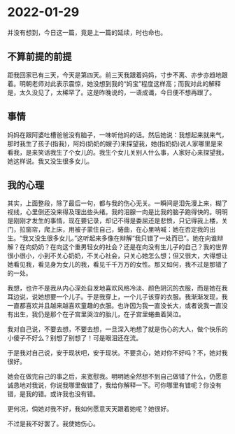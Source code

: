 # 2022-01-29

并没有想到，今日这一篇，竟是上一篇的延续，时也命也。

## 不算前提的前提

距我回家已有三天，今天是第四天。前三天我跟着妈妈，寸步不离、亦步亦趋地跟着。明朝老师对此表示震惊，她没想到我的“妈宝”程度这样高；而我对此的解释是，太久没见了，太稀罕了。这是昨晚说的，一语成谶，今日便不想再跟了。

## 事情

妈妈在跟阿婆吐槽爸爸没有脑子，一味听他妈的话。然后她说：我想起来就来气，那时我生了孩子(指我)，阿妈(奶奶的嫂子)来探望我，她(指奶奶)说人家哪里是来看我，是来笑话我生了个女儿的。我生个女儿关别人什么事，人家好心来探望我，她这样说。我又没生很多女儿。

## 我的心理

其实，上面整段，除了最后一句，都与我的伤心无关。一瞬间是泪先漫上来，糊了视线，心里倒还没来得及理出些头绪。我的泪腺一向是比我的脑子跑得快的。明明是刚刚才发生的事情，现在要记录，却记不得是委屈还是悲愤，只记得我上楼，关门，拉窗帘，爬上床，用被子蒙住自己，蜷曲，在心里呐喊：她在否定我的出生。“我又没生很多女儿。”这听起来多像在辩解“我只错了一处而已”。她在向谁辩解？在向奶奶？在向这个重男轻女的社会？还是在向没有生儿子的自己？我的世界很小很小，小到不关心奶奶，不关心社会，只关心她怎么想；但又很大，大得想让她看见我，看见身为女儿的我，看见千千万万的女性。那又如何，我不过是那错了的一处。

我想，也许不是我从内心深处自发地喜欢风格冷淡、颜色阴沉的衣服，而是她在我耳边说，说她想要一个儿子。于是我穿上，一个儿子该穿的衣服。我渐渐发现，我一直都喜欢并且越来越喜欢童趣的衣服。也许因为我一直没长大，或者说我一直没有出生，我仍是那个在子宫里哭泣的胎儿，在子宫里蜷曲着哭泣。

我对自己说，不要去想，不要去想，一旦深入地想了就是伤心的大人，做个快乐的小傻子不好么？别想了别想了！可是眼泪还在流。

于是我对自己说，安于现状吧，安于现状。不要贪心，她对你不好吗？不，她对我很好。

她会在做完自己的事之后，来宽慰我。明明她全然想不到自己做错了什么，仍愿意诚恳地对我说，你说我哪里做错了，我给你解释一下。可你哪里有错呢？你没有错，是我的错。或许我也没有错。

更何况，倘她对我不好，我如何愿意天天跟着她呢？她很好。

不过是我不好罢了。我使她伤心。
